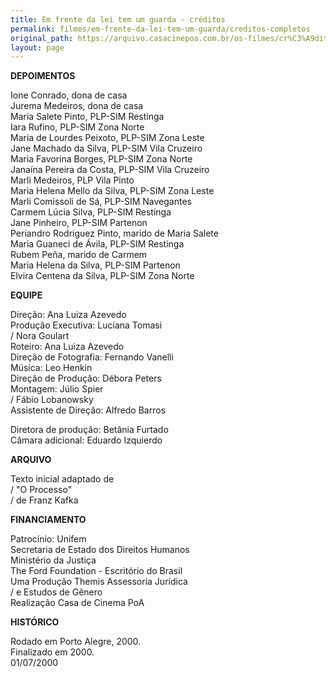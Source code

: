 ```yaml
---
title: Em frente da lei tem um guarda - créditos
permalink: filmes/em-frente-da-lei-tem-um-guarda/creditos-completos
original_path: https://arquivo.casacinepoa.com.br/os-filmes/cr%C3%A9ditos/em-frente-da-lei-tem-um-guarda.html
layout: page
---
```

**DEPOIMENTOS**

Ione Conrado, dona de casa\
Jurema Medeiros, dona de casa\
Maria Salete Pinto, PLP-SIM Restinga\
Iara Rufino, PLP-SIM Zona Norte\
Maria de Lourdes Peixoto, PLP-SIM Zona Leste\
Jane Machado da Silva, PLP-SIM Vila Cruzeiro\
Maria Favorina Borges, PLP-SIM Zona Norte\
Janaína Pereira da Costa, PLP-SIM Vila Cruzeiro\
Marli Medeiros, PLP Vila Pinto\
Maria Helena Mello da Silva, PLP-SIM Zona Leste\
Marli Comissoli de Sá, PLP-SIM Navegantes\
Carmem Lúcia Silva, PLP-SIM Restinga\
Jane Pinheiro, PLP-SIM Partenon\
Periandro Rodriguez Pinto, marido de Maria Salete\
Maria Guaneci de Ávila, PLP-SIM Restinga\
Rubem Peña, marido de Carmem\
Maria Helena da Silva, PLP-SIM Partenon\
Elvira Centena da Silva, PLP-SIM Zona Norte 

**EQUIPE**

Direção: Ana Luiza Azevedo\
Produção Executiva: Luciana Tomasi\
/ Nora Goulart\
Roteiro: Ana Luiza Azevedo\
Direção de Fotografia: Fernando Vanelli\
Música: Leo Henkin\
Direção de Produção: Débora Peters\
Montagem: Júlio Spier\
/ Fábio Lobanowsky\
Assistente de Direção: Alfredo Barros

Diretora de produção: Betânia Furtado\
Câmara adicional: Eduardo Izquierdo

**ARQUIVO**

Texto inicial adaptado de\
/ "O Processo"\
/ de Franz Kafka

**FINANCIAMENTO**

Patrocínio: Unifem\
Secretaria de Estado dos Direitos Humanos\
Ministério da Justiça\
The Ford Foundation - Escritório do Brasil\
Uma Produção Themis Assessoria Jurídica\
/ e Estudos de Gênero\
Realização Casa de Cinema PoA

**HISTÓRICO**

Rodado em Porto Alegre, 2000.\
Finalizado em 2000.\
01/07/2000